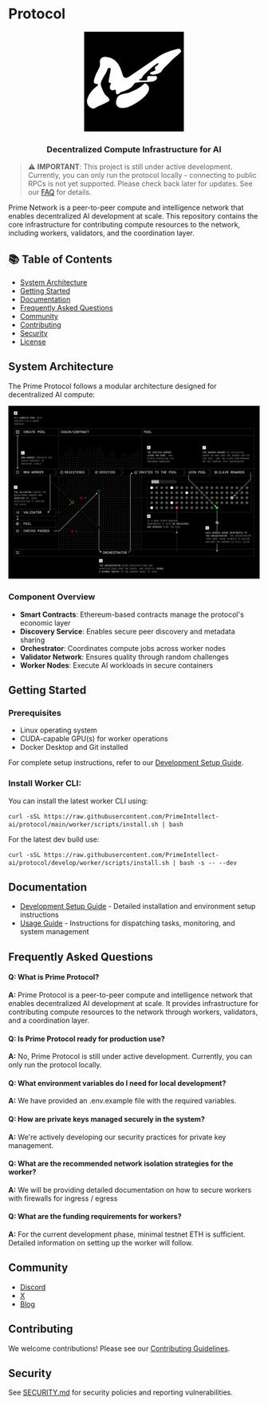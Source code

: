 # Protocol

<div align="center">
<img src="docs/assets/logo.svg" width="200" height="200" alt="Prime Protocol Logo"/>
  <h3>Decentralized Compute Infrastructure for AI</h3>
</div>

> ⚠️ **IMPORTANT**: This project is still under active development. Currently, you can only run the protocol locally - connecting to public RPCs is not yet supported. Please check back later for updates. See our [FAQ](#frequently-asked-questions) for details.

Prime Network is a peer-to-peer compute and intelligence network that enables decentralized AI development at scale. This repository contains the core infrastructure for contributing compute resources to the network, including workers, validators, and the coordination layer.

## 📚 Table of Contents
- [System Architecture](#system-architecture)
- [Getting Started](#getting-started)
- [Documentation](#documentation)
- [Frequently Asked Questions](#frequently-asked-questions)
- [Community](#community)
- [Contributing](#contributing)
- [Security](#security)
- [License](#license)

## System Architecture
The Prime Protocol follows a modular architecture designed for decentralized AI compute:

<div align="center">
  <img src="docs/assets/overview.png" alt="Prime Protocol System Architecture" width="800"/>
</div>

### Component Overview
- **Smart Contracts**: Ethereum-based contracts manage the protocol's economic layer
- **Discovery Service**: Enables secure peer discovery and metadata sharing 
- **Orchestrator**: Coordinates compute jobs across worker nodes
- **Validator Network**: Ensures quality through random challenges
- **Worker Nodes**: Execute AI workloads in secure containers

## Getting Started

### Prerequisites
- Linux operating system
- CUDA-capable GPU(s) for worker operations
- Docker Desktop and Git installed

For complete setup instructions, refer to our [Development Setup Guide](docs/development-setup.md).

### Install Worker CLI: 
You can install the latest worker CLI using:
```
curl -sSL https://raw.githubusercontent.com/PrimeIntellect-ai/protocol/main/worker/scripts/install.sh | bash 
```

For the latest dev build use: 
```
curl -sSL https://raw.githubusercontent.com/PrimeIntellect-ai/protocol/develop/worker/scripts/install.sh | bash -s -- --dev
```

## Documentation
- [Development Setup Guide](docs/development-setup.md) - Detailed installation and environment setup instructions
- [Usage Guide](docs/usage-guide.md) - Instructions for dispatching tasks, monitoring, and system management

## Frequently Asked Questions

#### Q: What is Prime Protocol?
**A:** Prime Protocol is a peer-to-peer compute and intelligence network that enables decentralized AI development at scale. It provides infrastructure for contributing compute resources to the network through workers, validators, and a coordination layer.

#### Q: Is Prime Protocol ready for production use?
**A:** No, Prime Protocol is still under active development. Currently, you can only run the protocol locally. 

#### Q: What environment variables do I need for local development?
**A:** We have provided an .env.example file with the required variables. 

#### Q: How are private keys managed securely in the system?
**A:** We're actively developing our security practices for private key management. 

#### Q: What are the recommended network isolation strategies for the worker?
**A:** We will be providing detailed documentation on how to secure workers with firewalls for ingress / egress 

#### Q: What are the funding requirements for workers?
**A:** For the current development phase, minimal testnet ETH is sufficient. Detailed information on setting up the worker will follow.

## Community
- [Discord](https://discord.gg/primeintellect)
- [X](https://x.com/PrimeIntellect)
- [Blog](https://www.primeintellect.ai/blog)

## Contributing
We welcome contributions! Please see our [Contributing Guidelines](CONTRIBUTING.md).

## Security
See [SECURITY.md](SECURITY.md) for security policies and reporting vulnerabilities.